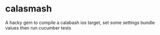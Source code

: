 calasmash
=========

A hacky gem to compile a calabash ios target, set some settings bundle values then run cucumber tests
